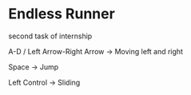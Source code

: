 # Endless Runner
 second task of internship

A-D / Left Arrow-Right Arrow -> Moving left and right

Space -> Jump

Left Control -> Sliding
